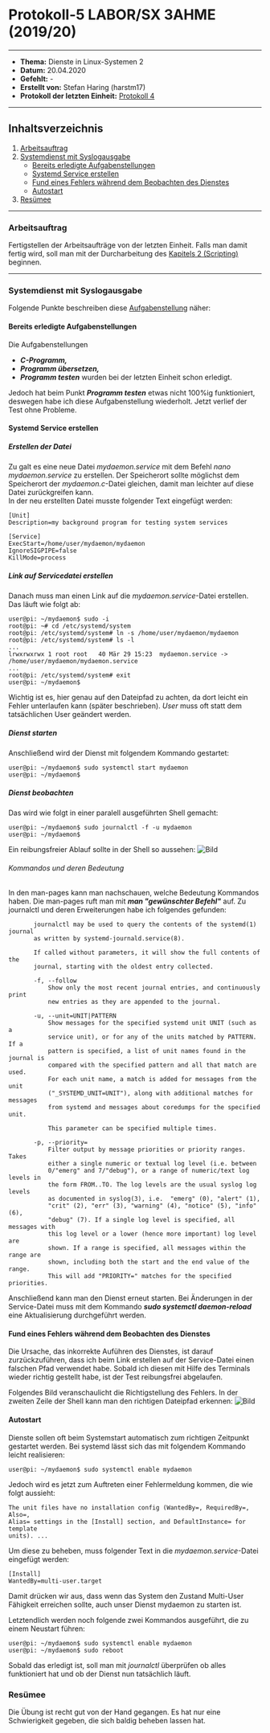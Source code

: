 # Protokoll-5 LABOR/SX 3AHME (2019/20)

---------------------------------------------------------------------------------------------

* **Thema:** Dienste in Linux-Systemen 2
* **Datum:** 20.04.2020
* **Gefehlt:** -
* **Erstellt von:** Stefan Haring (harstm17)
* **Protokoll der letzten Einheit:** [Protokoll 4](https://github.com/HTLMechatronics/m17-3ahme-la1-sx/blob/harstm17/protokolle/protokoll-4_harstm17_2020-03-30.md)

----------------------------------------------------------------------------------------------

## Inhaltsverzeichnis  

1. [Arbeitsauftrag](#arbeitsauftrag)
1. [Systemdienst mit Syslogausgabe](#systemdienst-mit-syslogausgabe)
   * [Bereits erledigte Aufgabenstellungen](#bereits-erledigte-aufgabenstellungen)
   * [Systemd Service erstellen](#systemd-service-erstellen)
   * [Fund eines Fehlers während dem Beobachten des Dienstes](#fund-eines-fehlers-während-dem-beobachten-des-dienstes)
   * [Autostart](#autostart)
1. [Resümee](#resümee)
-------------------------------------------------------------------------------------------------------------------

### Arbeitsauftrag

Fertigstellen der Arbeitsaufträge von der letzten Einheit. Falls man damit fertig wird, soll man mit der Durcharbeitung des [Kapitels 2 (Scripting)](https://lms.at/mybib/MjM3NDc1ODU5/bibs/dotlrn_class_instance/xolrn__381036830.symlink/9F2714A93B69A.symlink?resource_id=0-237477244-237484829-381037558-420357452&m=view#155470705) beginnen.

--------------------------------------------------------------------------------------------------------------------------

### Systemdienst mit Syslogausgabe

Folgende Punkte beschreiben diese [Aufgabenstellung](https://lms.at/mybib/MjM3NDc1ODU5/bibs/dotlrn_class_instance/xolrn__381036830.symlink/9F2714A93B69A.symlink?resource_id=0-237477244-237484829-381037558-420357452&m=view#155470740) näher:

#### Bereits erledigte Aufgabenstellungen

Die Aufgabenstellungen
* ***C-Programm,***
* ***Programm übersetzen,***
* ***Programm testen*** wurden bei der letzten Einheit schon erledigt.
                       
Jedoch hat beim Punkt ***Programm testen*** etwas nicht 100%ig funktioniert, deswegen habe ich diese Aufgabenstellung wiederholt.
Jetzt verlief der Test ohne Probleme.

#### Systemd Service erstellen

##### Erstellen der Datei
Zu galt es eine neue Datei *mydaemon.service* mit dem Befehl *nano mydaemon.service* zu erstellen. Der Speicherort sollte möglichst dem Speicherort der *mydaemon.c*-Datei gleichen, damit man leichter auf diese Datei zurückgreifen kann.  
In der neu erstellten Datei musste folgender Text eingefügt werden:  

```
[Unit]
Description=my background program for testing system services

[Service]
ExecStart=/home/user/mydaemon/mydaemon
IgnoreSIGPIPE=false
KillMode=process
```

##### Link auf Servicedatei erstellen

Danach muss man einen Link auf die *mydaemon.service*-Datei erstellen. Das läuft wie folgt ab:

```
user@pi: ~/mydaemon$ sudo -i
root@pi: ~# cd /etc/systemd/system
root@pi: /etc/systemd/system# ln -s /home/user/mydaemon/mydaemon
root@pi: /etc/systemd/system# ls -l
...
lrwxrwxrwx 1 root root   40 Mär 29 15:23  mydaemon.service -> /home/user/mydaemon/mydaemon.service
...
root@pi: /etc/systemd/system# exit
user@pi: ~/mydaemon$ 
```

Wichtig ist es, hier genau auf den Dateipfad zu achten, da dort leicht ein Fehler unterlaufen kann (später beschrieben). *User* muss oft statt dem tatsächlichen User geändert werden.


##### Dienst starten

Anschließend wird der Dienst mit folgendem Kommando gestartet:

```
user@pi: ~/mydaemon$ sudo systemctl start mydaemon
user@pi: ~/mydaemon$ 
```


##### Dienst beobachten

Das wird wie folgt in einer paralell ausgeführten Shell gemacht:

```
user@pi: ~/mydaemon$ sudo journalctl -f -u mydaemon
user@pi: ~/mydaemon$ 
```
Ein reibungsfreier Ablauf sollte in der Shell so aussehen:
![Bild](https://cdn.discordapp.com/attachments/692288920716705812/701867920333996092/nr3.png)

###### Kommandos und deren Bedeutung

In den man-pages kann man nachschauen, welche Bedeutung Kommandos haben. Die man-pages ruft man mit ***man "gewünschter Befehl"*** auf.
Zu journalctl und deren Erweiterungen habe ich folgendes gefunden:

```
       journalctl may be used to query the contents of the systemd(1) journal
       as written by systemd-journald.service(8).

       If called without parameters, it will show the full contents of the
       journal, starting with the oldest entry collected.

       -f, --follow
           Show only the most recent journal entries, and continuously print
           new entries as they are appended to the journal.

       -u, --unit=UNIT|PATTERN
           Show messages for the specified systemd unit UNIT (such as a
           service unit), or for any of the units matched by PATTERN. If a
           pattern is specified, a list of unit names found in the journal is
           compared with the specified pattern and all that match are used.
           For each unit name, a match is added for messages from the unit
           ("_SYSTEMD_UNIT=UNIT"), along with additional matches for messages
           from systemd and messages about coredumps for the specified unit.

           This parameter can be specified multiple times.

       -p, --priority=
           Filter output by message priorities or priority ranges. Takes
           either a single numeric or textual log level (i.e. between
           0/"emerg" and 7/"debug"), or a range of numeric/text log levels in
           the form FROM..TO. The log levels are the usual syslog log levels
           as documented in syslog(3), i.e.  "emerg" (0), "alert" (1),
           "crit" (2), "err" (3), "warning" (4), "notice" (5), "info" (6),
           "debug" (7). If a single log level is specified, all messages with
           this log level or a lower (hence more important) log level are
           shown. If a range is specified, all messages within the range are
           shown, including both the start and the end value of the range.
           This will add "PRIORITY=" matches for the specified priorities.
```


Anschließend kann man den Dienst erneut starten. 
Bei Änderungen in der Service-Datei muss mit dem Kommando ***sudo systemctl daemon-reload*** eine Aktualisierung durchgeführt werden.


#### Fund eines Fehlers während dem Beobachten des Dienstes

Die Ursache, das inkorrekte Auführen des Dienstes, ist darauf zurzückzuführen, dass ich beim Link erstellen auf der Service-Datei einen falschen Pfad verwendet habe. Sobald ich diesen mit Hilfe des Terminals wieder richtig gestellt habe, ist der Test reibungsfrei abgelaufen.

Folgendes Bild veranschaulicht die Richtigstellung des Fehlers. In der zweiten Zeile der Shell kann man den richtigen Dateipfad erkennen:
![Bild](https://media.discordapp.net/attachments/692288920716705812/701867589546016879/nr2.PNG?width=666&height=476)


#### Autostart

Dienste sollen oft beim Systemstart automatisch zum richtigen Zeitpunkt gestartet werden. Bei systemd lässt sich das mit folgendem Kommando leicht realisieren:

```
user@pi: ~/mydaemon$ sudo systemctl enable mydaemon
```

Jedoch wird es jetzt zum Auftreten einer Fehlermeldung kommen, die wie folgt aussieht:

```
The unit files have no installation config (WantedBy=, RequiredBy=, Also=,
Alias= settings in the [Install] section, and DefaultInstance= for template
units). ...
```
Um diese zu beheben, muss folgender Text in die *mydaemon.service*-Datei eingefügt werden:

```
[Install]
WantedBy=multi-user.target
```

Damit drücken wir aus, dass wenn das System den Zustand Multi-User Fähigkeit erreichen sollte, auch unser Dienst mydaemon zu starten ist.   

Letztendlich werden noch folgende zwei Kommandos ausgeführt, die zu einem Neustart führen:    

```
user@pi: ~/mydaemon$ sudo systemctl enable mydaemon
user@pi: ~/mydaemon$ sudo reboot
```
Sobald das erledigt ist, soll man mit *journalctl* überprüfen ob alles funktioniert hat und ob der Dienst nun tatsächlich läuft.


### Resümee

Die Übung ist recht gut von der Hand gegangen. Es hat nur eine Schwierigkeit gegeben, die sich baldig beheben lassen hat.
